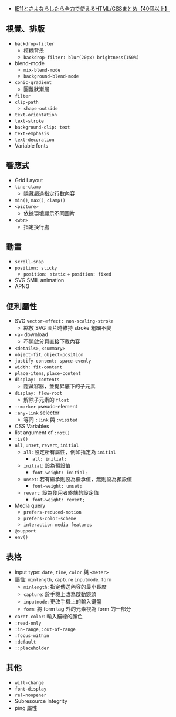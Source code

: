 - [IE11とさよならしたら全力で使えるHTML/CSSまとめ【40個以上】](https://deep-space.blue/web/2263)

## 視覺、排版

- `backdrop-filter`
  - 模糊背景
  - `backdrop-filter: blur(20px) brightness(150%)`
- blend-mode
  - `mix-blend-mode`
  - `background-blend-mode`
- `conic-gradient`
  - 圓錐狀漸層
- `filter`
- `clip-path`
  - `shape-outside`
- `text-orientation`
- `text-stroke`
- `background-clip: text`
- `text-emphasis`
- `text-decoration`
- Variable fonts

## 響應式

- Grid Layout
- `line-clamp`
  - 隱藏超過指定行數內容
- `min()`, `max()`, `clamp()`
- `<picture>`
  - 依據環境顯示不同圖片
- `<wbr>`
  - 指定換行處

## 動畫

- `scroll-snap`
- `position: sticky`
  - `position: static` + `position: fixed`
- SVG SMIL animation
- APNG

## 便利屬性

- SVG `vector-effect: non-scaling-stroke`
  - 縮放 SVG 圖片時維持 stroke 粗細不變
- `<a>` download
  - 不開啟分頁直接下載內容
- `<details>`, `<summary>`
- `object-fit`, `object-position`
- `justify-content: space-evenly`
- `width: fit-content`
- `place-items`, `place-content`
- `display: contents`
  - 隱藏容器，並提昇底下的子元素
- `display: flow-root`
  - 解除子元素的 `float`
- `::marker` pseudo-element
- `:any-link` selector
  - 等同 `:link` 與 `:visited`
- CSS Variables
- list argument of `:not()`
- `:is()`
- `all`, `unset`, `revert`, `initial`
  - `all`: 設定所有屬性，例如指定為 `initial`
    - `all: initial;`
  - `initial`: 設為預設值
    - `font-weight: initial;`
  - `unset`: 若有繼承則設為繼承值，無則設為預設值
    - `font-weight: unset;`
  - `revert`: 設為使用者終端的設定值
    - `font-weight: revert;`
- Media query
  - `prefers-reduced-motion`
  - `prefers-color-scheme`
  - `interaction media features`
- `@support`
- `env()`

## 表格

- input type: `date`, `time`, `color` 與 `<meter>`
- 屬性: `minlength`, `capture` `inputmode`, `form`
  - `minlength`: 指定傳送內容的最小長度
  - `capture`: 於手機上改為啟動鏡頭
  - `inputmode`: 更改手機上的輸入鍵盤
  - `form`: 將 form tag 外的元素視為 form 的一部分
- `caret-color`: 輸入錨線的顏色
- `:read-only`
- `:in-range`, `:out-of-range`
- `:focus-within`
- `:default`
- `::placeholder`

## 其他

- `will-change`
- `font-display`
- `rel=noopener`
- Subresource Integrity
- ping 屬性